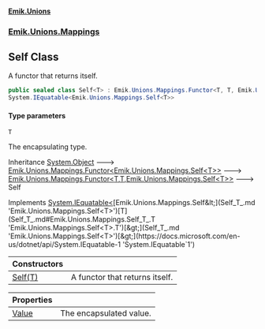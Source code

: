 #### [Emik.Unions](index.md 'index')
### [Emik.Unions.Mappings](Emik.Unions.Mappings.md 'Emik.Unions.Mappings')

## Self<T> Class

A functor that returns itself.

```csharp
public sealed class Self<T> : Emik.Unions.Mappings.Functor<T, T, Emik.Unions.Mappings.Self<T>>,
System.IEquatable<Emik.Unions.Mappings.Self<T>>
```
#### Type parameters

<a name='Emik.Unions.Mappings.Self_T_.T'></a>

`T`

The encapsulating type.

Inheritance [System.Object](https://docs.microsoft.com/en-us/dotnet/api/System.Object 'System.Object') &#129106; [Emik.Unions.Mappings.Functor&lt;](Functor_TType_.md 'Emik.Unions.Mappings.Functor<TType>')[Emik.Unions.Mappings.Self&lt;](Self_T_.md 'Emik.Unions.Mappings.Self<T>')[T](Self_T_.md#Emik.Unions.Mappings.Self_T_.T 'Emik.Unions.Mappings.Self<T>.T')[&gt;](Self_T_.md 'Emik.Unions.Mappings.Self<T>')[&gt;](Functor_TType_.md 'Emik.Unions.Mappings.Functor<TType>') &#129106; [Emik.Unions.Mappings.Functor&lt;](Functor_T,TResult,TType_.md 'Emik.Unions.Mappings.Functor<T,TResult,TType>')[T](Self_T_.md#Emik.Unions.Mappings.Self_T_.T 'Emik.Unions.Mappings.Self<T>.T')[,](Functor_T,TResult,TType_.md 'Emik.Unions.Mappings.Functor<T,TResult,TType>')[T](Self_T_.md#Emik.Unions.Mappings.Self_T_.T 'Emik.Unions.Mappings.Self<T>.T')[,](Functor_T,TResult,TType_.md 'Emik.Unions.Mappings.Functor<T,TResult,TType>')[Emik.Unions.Mappings.Self&lt;](Self_T_.md 'Emik.Unions.Mappings.Self<T>')[T](Self_T_.md#Emik.Unions.Mappings.Self_T_.T 'Emik.Unions.Mappings.Self<T>.T')[&gt;](Self_T_.md 'Emik.Unions.Mappings.Self<T>')[&gt;](Functor_T,TResult,TType_.md 'Emik.Unions.Mappings.Functor<T,TResult,TType>') &#129106; Self<T>

Implements [System.IEquatable&lt;](https://docs.microsoft.com/en-us/dotnet/api/System.IEquatable-1 'System.IEquatable`1')[Emik.Unions.Mappings.Self&lt;](Self_T_.md 'Emik.Unions.Mappings.Self<T>')[T](Self_T_.md#Emik.Unions.Mappings.Self_T_.T 'Emik.Unions.Mappings.Self<T>.T')[&gt;](Self_T_.md 'Emik.Unions.Mappings.Self<T>')[&gt;](https://docs.microsoft.com/en-us/dotnet/api/System.IEquatable-1 'System.IEquatable`1')

| Constructors | |
| :--- | :--- |
| [Self(T)](Self_T_..ctor.hZB2GMcobNQSZhOnLfQYEQ.md 'Emik.Unions.Mappings.Self<T>.Self(T)') | A functor that returns itself. |

| Properties | |
| :--- | :--- |
| [Value](Self_T_.Value.md 'Emik.Unions.Mappings.Self<T>.Value') | The encapsulated value. |
